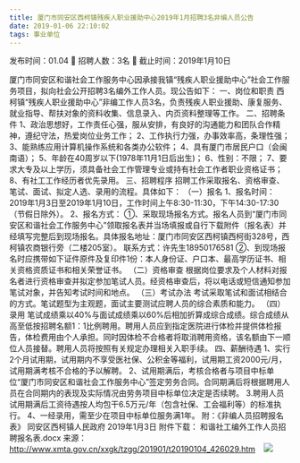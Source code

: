 ```yaml
---
title: 厦门市同安区西柯镇残疾人职业援助中心2019年1月招聘3名非编人员公告
date: 2019-01-06 22:10:02
tags: 事业单位
---
```

发布时间：01.04   🌟   招聘人数：3名   🌈   截止时间：2019年1月10日
<!-- more -->

厦门市同安区和谐社会工作服务中心因承接我镇“残疾人职业援助中心”社会工作服务项目，拟向社会公开招聘3名编外工作人员。现公告如下：
一、岗位和职责
西柯镇“残疾人职业援助中心”非编工作人员3名，负责残疾人职业援助、康复服务、就业指导、帮扶对象的资料收集、信息录入、内页资料整理等工作。
二、招聘条件
1、政治思想好，工作责任心强，服从安排，有良好的沟通能力和团队合作精神，遵纪守法，热爱岗位业务工作；
2、工作执行力强，办事效率高，条理性强；
3、能熟练应用计算机操作系统和各类办公软件；
4、具有厦门市居民户口（会闽南语）；
5、年龄在40周岁以下(1978年11月1日后出生)；
6、性别：不限；
7、要求大专及以上学历，须具备社会工作管理专业或持有社会工作者职业资格证书；
8、有社工工作经历者优先录用。
三、招聘程序
招聘工作采取报名、资格审查、笔试、面试、拟定人选、录用的流程。具体如下：
（一）报名
1、报名时间：2019年1月3日至2019年1月10日，工作时间上午8∶30-11∶30，下午14∶30-17∶30（节假日除外）。
2、报名方式：
①、采取现场报名方式。报名人员到“厦门市同安区和谐社会工作服务中心”领取报名表并当场填报或自行下载附件（报名表）并经填写完整后到现场报名。具体报名地址：厦门市同安区西柯镇西柯街328号，西柯镇农商银行旁（二楼205室）。
联系方式：许先生18950176581
②、到现场报名时应携带如下证件原件及复印件1份：本人身份证、户口本、最高学历证书、相关资格资质证书和相关荣誉证书。
（二）资格审查
根据岗位要求及个人材料对报名者进行资格审查并拟定参加笔试人员。经资格审查后，将以电话或短信通知参加笔试对象，并告知考试时间和地点。
（三）考试办法
考试采取笔试和面试相结合的方式。笔试题型为主观题，面试主要测试应聘人员的综合素质和能力。
（四）录用
笔试成绩乘以40%与面试成绩乘以60%后相加折算成综合成绩。综合成绩从高至低按招聘名额1：1比例聘用。聘用人员应到指定医院进行体检并提供体检报告，体检费用由个人承担。同时因体检不合格者将取消聘用资格，该名额由下一顺位人员接替。聘用人员将按照有关规定办理相关入职手续。
四、薪酬待遇
1、实行2个月试用期，试用期内不享受医社保、公积金等福利，试用期工资2000元/月，试用期满考核不合格的予以解聘。
2、试用期满后，考核合格者与项目中标单位“厦门市同安区和谐社会工作服务中心”签定劳务合同。合同期满后将根据聘用人员在合同期内的表现及实际情况由劳务项目中标单位决定是否续聘。
3.聘用人员试用期满后工资待遇按人均包干6.5万元/年（包含社保、工会福利等）的标准执行。
4、一经录用，需至少在项目中标单位服务满1年。
附：《非编人员招聘报名表》
同安区西柯镇人民政府
2019年1月3日
附件下载：
和谐社工编外工作人员招聘报名表.docx
来源：
http://www.xmta.gov.cn/xxgk/tzgg/201901/t20190104_426029.htm
 
 ![](https://cdn.weiweiblog.cn/20181015134814.png)